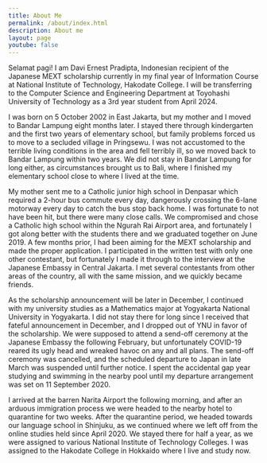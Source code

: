 ```yaml
---
title: About Me
permalink: /about/index.html
description: About me
layout: page
youtube: false
---
```


Selamat pagi! I am Davi Ernest Pradipta, Indonesian recipient of the Japanese MEXT scholarship currently in my final year of Information Course at National Institute of Technology, Hakodate College. I will be transferring to the Computer Science and Engineering Department at Toyohashi University of Technology as a 3rd year student from April 2024. 

I was born on 5 October 2002 in East Jakarta, but my mother and I moved to Bandar Lampung eight months later. I stayed there through kindergarten and the first two years of elementary school, but family problems forced us to move to a secluded village in Pringsewu. I was not accustomed to the terrible living conditions in the area and fell terribly ill, so we moved back to Bandar Lampung within two years. We did not stay in Bandar Lampung for long either, as circumstances brought us to Bali, where I finished my elementary school close to where I lived at the time. 

My mother sent me to a Catholic junior high school in Denpasar which required a 2-hour bus commute every day, dangerously crossing the 6-lane motorway every day to catch the bus stop back home. I was fortunate to not have been hit, but there were many close calls. We compromised and chose a Catholic high school within the Ngurah Rai Airport area, and fortunately I got along better with the students there and we graduated together on June 2019. A few months prior, I had been aiming for the MEXT scholarship and made the proper application. I participated in the written test with only one other contestant, but fortunately I made it through to the interview at the Japanese Embassy in Central Jakarta. I met several contestants from other areas of the country, all with the same mission, and we quickly became friends. 

As the scholarship announcement will be later in December, I continued with my university studies as a Mathematics major at Yogyakarta National University in Yogyakarta. I did not stay there for long since I received that fateful announcement in December, and I dropped out of YNU in favor of the scholarship. We were supposed to attend a send-off ceremony at the Japanese Embassy the following February, but unfortunately COVID-19 reared its ugly head and wreaked havoc on any and all plans. The send-off ceremony was cancelled, and the scheduled departure to Japan in late March was suspended until further notice. I spent the accidental gap year studying and swimming in the nearby pool until my departure arrangement was set on 11 September 2020. 

I arrived at the barren Narita Airport the following morning, and after an arduous immigration process we were headed to the nearby hotel to quarantine for two weeks. After the quarantine period, we headed towards our language school in Shinjuku, as we continued where we left off from the online studies held since April 2020. We stayed there for half a year, as we were assigned to various National Institute of Technology Colleges. I was assigned to the Hakodate College in Hokkaido where I live and study now.

